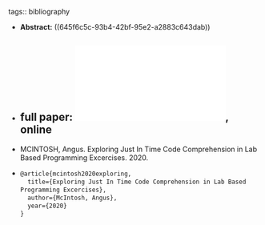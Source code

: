 tags:: bibliography

- **Abstract:** ((645f6c5c-93b4-42bf-95e2-a2883c643dab))
- full paper: ![local copy](../assets/just-in-time-comprehension-environment_1683975193987_0.pdf), online
	-
- MCINTOSH, Angus. Exploring Just In Time Code Comprehension in Lab Based Programming Excercises. 2020.
- ```
  @article{mcintosh2020exploring,
    title={Exploring Just In Time Code Comprehension in Lab Based Programming Excercises},
    author={McIntosh, Angus},
    year={2020}
  }
  ```